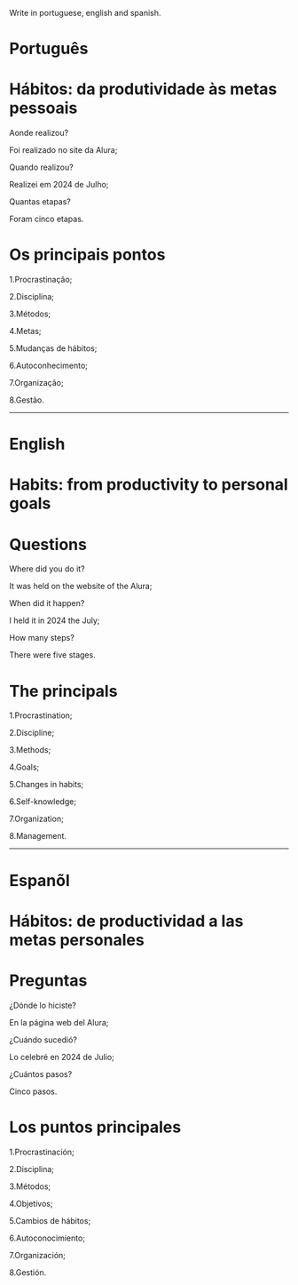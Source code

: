 
Write in portuguese, english and spanish.

# Português

# Hábitos: da produtividade às metas pessoais

Aonde realizou?

Foi realizado no site da Alura;

Quando realizou?

Realizei em 2024 de Julho;

Quantas etapas?

Foram cinco etapas.

# Os principais pontos

1.Procrastinação;

2.Disciplina;

3.Métodos;

4.Metas;

5.Mudanças de hábitos;

6.Autoconhecimento;

7.Organização;

8.Gestão.

--------------------------------------------------------------------------------------------------------------------------------

# English

#  Habits: from productivity to personal goals

# Questions

Where did you do it?

It was held on the website of the Alura;

When did it happen?

I held it in 2024 the July;

How many steps?

There were five stages.

# The principals

1.Procrastination;

2.Discipline;

3.Methods;

4.Goals;

5.Changes in habits;

6.Self-knowledge;

7.Organization;

8.Management.
   
--------------------------------------------------------------------------------------------------------------------------------

# Espanõl

# Hábitos: de productividad a las metas personales


# Preguntas

¿Dónde lo hiciste?

En la página web del Alura;

¿Cuándo sucedió?

Lo celebré en 2024 de Julio;

¿Cuántos pasos?

Cinco pasos.

# Los puntos principales

1.Procrastinación;

2.Disciplina;

3.Métodos;

4.Objetivos;

5.Cambios de hábitos;

6.Autoconocimiento;

7.Organización;

8.Gestión.

